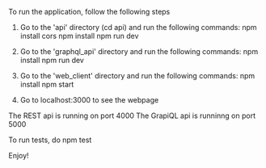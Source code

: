 To run the application, follow the following steps

1. Go to the 'api' directory (cd api) and run the following commands:
        npm install cors
        npm install
        npm run dev

2. Go to the 'graphql_api' directory and run the following commands:
        npm install
        npm run dev

3. Go to the 'web_client' directory and run the following commands:
        npm install
        npm start

4. Go to localhost:3000 to see the webpage

The REST api is running on port 4000
The GrapiQL api is runninng on port 5000

To run tests, do
        npm test

Enjoy!